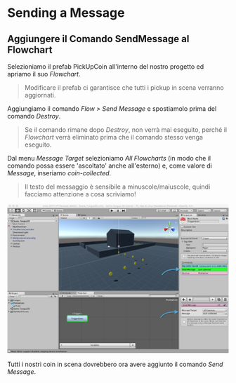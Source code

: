# Sending a Message

## Aggiungere il Comando SendMessage al Flowchart

Selezioniamo il prefab PickUpCoin all'interno del nostro progetto ed apriamo il suo _Flowchart_.

> Modificare il prefab ci garantisce che tutti i pickup in scena verranno aggiornati.

Aggiungiamo il comando _Flow > Send Message_ e spostiamolo prima del comando _Destroy_.

> Se il comando rimane dopo _Destroy_, non verrà mai eseguito, perché il _Flowchart_ verrà eliminato prima che il comando stesso venga eseguito.

Dal menu _Message Target_ selezioniamo _All Flowcharts_ (in modo che il comando possa essere 'ascoltato' anche all'esterno) e, come valore di _Message_, inseriamo _coin-collected_.

> Il testo del messaggio è sensibile a minuscole/maiuscole, quindi facciamo attenzione a cosa scriviamo!

![Spedire il Messaggio](../../images/lesson03/pic01_send_message.png "Spedire il Messaggio")

Tutti i nostri coin in scena dovrebbero ora avere aggiunto il comando _Send Message_.